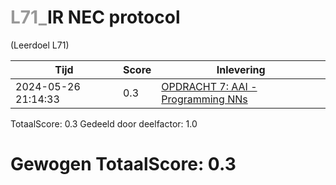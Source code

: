 #  <font color="#999999">L71_</font>IR NEC protocol                                                                                                                       
(Leerdoel L71)

|Tijd|Score|Inlevering|
|---|---|---|
|2024-05-26 21:14:33 |0.3|<a href="https://canvas.hu.nl//courses/39753/assignments/284177/submissions/616">OPDRACHT 7: AAI - Programming NNs</a>|

TotaalScore: 0.3
Gedeeld door deelfactor: 1.0
# Gewogen TotaalScore: 0.3
